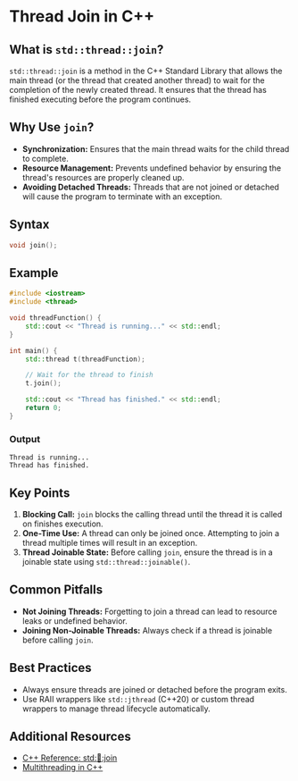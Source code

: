 # Thread Join in C++

## What is `std::thread::join`?

`std::thread::join` is a method in the C++ Standard Library that allows the main thread (or the thread that created another thread) to wait for the completion of the newly created thread. It ensures that the thread has finished executing before the program continues.

## Why Use `join`?

- **Synchronization:** Ensures that the main thread waits for the child thread to complete.
- **Resource Management:** Prevents undefined behavior by ensuring the thread's resources are properly cleaned up.
- **Avoiding Detached Threads:** Threads that are not joined or detached will cause the program to terminate with an exception.

## Syntax

```cpp
void join();
```

## Example

```cpp
#include <iostream>
#include <thread>

void threadFunction() {
    std::cout << "Thread is running..." << std::endl;
}

int main() {
    std::thread t(threadFunction);

    // Wait for the thread to finish
    t.join();

    std::cout << "Thread has finished." << std::endl;
    return 0;
}
```

### Output
```
Thread is running...
Thread has finished.
```

## Key Points

1. **Blocking Call:** `join` blocks the calling thread until the thread it is called on finishes execution.
2. **One-Time Use:** A thread can only be joined once. Attempting to join a thread multiple times will result in an exception.
3. **Thread Joinable State:** Before calling `join`, ensure the thread is in a joinable state using `std::thread::joinable()`.

## Common Pitfalls

- **Not Joining Threads:** Forgetting to join a thread can lead to resource leaks or undefined behavior.
- **Joining Non-Joinable Threads:** Always check if a thread is joinable before calling `join`.

## Best Practices

- Always ensure threads are joined or detached before the program exits.
- Use RAII wrappers like `std::jthread` (C++20) or custom thread wrappers to manage thread lifecycle automatically.

## Additional Resources

- [C++ Reference: std::thread::join](https://en.cppreference.com/w/cpp/thread/thread/join)
- [Multithreading in C++](https://en.cppreference.com/w/cpp/thread)